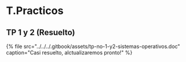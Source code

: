 # T.Practicos

## TP 1 y 2 \(Resuelto\)

{% file src="../../../.gitbook/assets/tp-no-1-y2-sistemas-operativos.doc" caption="Casi resuelto, alctualizaremos pronto!" %}


